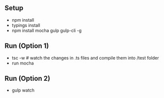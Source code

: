## Setup
* npm install
* typings install
* npm install mocha gulp gulp-cli -g

## Run (Option 1)
* tsc -w # watch the changes in .ts files and compile them into /test folder
* run mocha

## Run (Option 2)
* gulp watch
